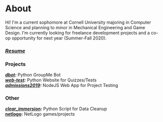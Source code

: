 # About
Hi! I'm a current sophomore at Cornell University majoring in Computer Science and planning to minor in Mechanical Engineering and Game Design. I'm currently looking for freelance development projects and a co-op opportunity for next year (Summer-Fall 2020).  

### *[Resume](resume.md)*

### Projects
***[dbot](projects/dbot.md):*** Python GroupMe Bot   
***[web-test](projects/web-test.md):*** Python Website for Quizzes/Tests  
***[admissions2019](projects/admissions2019.md):*** NodeJS Web App for Project Testing 

### Other

***[clear_immersion](projects/clear_immersion.md):*** Python Script for Data Cleanup  
**[netlogo](https://github.com/benjamin-shen/netlogo):** NetLogo games/projects  
